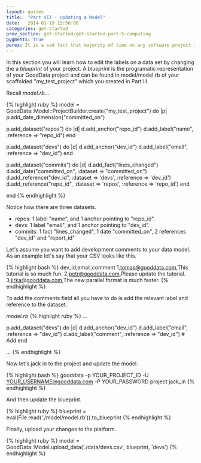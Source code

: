 ```yaml
---
layout: guides
title:  "Part VII - Updating A Model"
date:   2014-01-19 13:56:00
categories: get-started
prev_section: get-started/get-started-part-5-computing
pygments: true
perex: It is a sad fact that majority of time on any software project is spent maintaining it and changing it then on first iteration getting it out of the door. Let's see what happens when a customer asks us for updating the model. The question is not if this happens but when.
---
```


In this section you will learn how to edit the labels on a data set by changing the a *blueprint* of your project. A *blueprint* is the programatic representation of your GoodData project and can be found in model/model.rb of your scaffolded "my_test_project" which you created in Part III.

Recall *model.rb*...

{% highlight ruby %}
model = GoodData::Model::ProjectBuilder.create("my_test_project") do |p|
  p.add_date_dimension("committed_on")

  p.add_dataset("repos") do |d|
    d.add_anchor("repo_id")
    d.add_label("name", :reference => "repo_id")
  end

  p.add_dataset("devs") do |d|
    d.add_anchor("dev_id")
    d.add_label("email", :reference => "dev_id")
  end

  p.add_dataset("commits") do |d|
    d.add_fact("lines_changed")
    d.add_date("committed_on", :dataset => "committed_on")
    d.add_reference("dev_id", :dataset => 'devs', :reference => 'dev_id')
    d.add_reference("repo_id", :dataset => 'repos', :reference => 'repo_id')
  end

end
{% endhighlight %}

Notice how there are three datasets.

- repos: 1 label "name", and 1 anchor pointing to "repo_id".
- devs: 1 label "email", and 1 anchor pointing to "dev_id".
- commits: 1 fact "lines_changed", 1 date "committed_on", 2 references "dev_id" and "report_id"

Let's assume you want to add development comments to your data model. As an example let's say that your CSV looks like this.

{% highlight bash %}
dev_id,email,comment
1,tomas@gooddata.com,This tutorial is so much fun.
2,petr@gooddata.com,Please update the tutorial.
3,jirka@gooddata.com,The new parallel format is much faster.
{% endhighlight %}

To add the comments field all you have to do is add the relevant label and reference to the dataset.

*model.rb*
{% highlight ruby %}
  ...

  p.add_dataset("devs") do |d|
    d.add_anchor("dev_id")
    d.add_label("email", :reference => "dev_id")
    d.add_label("comment", :reference => "dev_id") # Add
  end

  ...
{% endhighlight %}

Now let's jack in to the project and update the model.

{% highlight bash %}
gooddata -p YOUR_PROJECT_ID -U YOUR_USERNAME@gooddata.com -P YOUR_PASSWORD project jack_in
{% endhighlight %}

And then update the blueprint.

{% highlight ruby %}
blueprint = eval(File.read('./model/model.rb')).to_blueprint
{% endhighlight %}

Finally, upload your changes to the platform.

{% highlight ruby %}
model = GoodData::Model.upload_data('./data/devs.csv', blueprint, 'devs')
{% endhighlight %}






